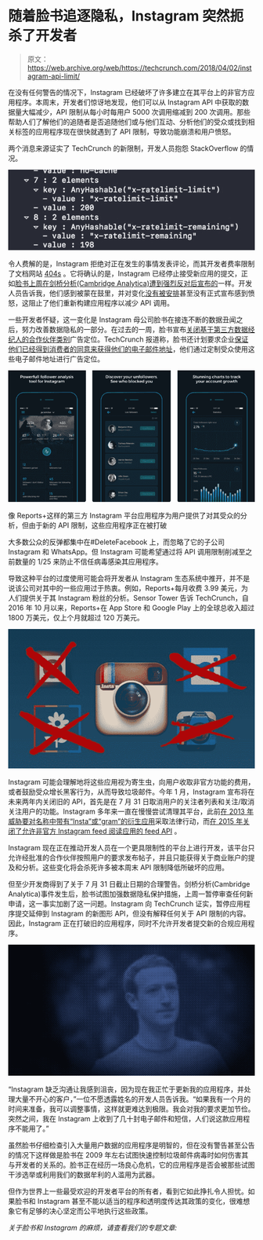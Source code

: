# 随着脸书追逐隐私，Instagram 突然扼杀了开发者

> 原文：<https://web.archive.org/web/https://techcrunch.com/2018/04/02/instagram-api-limit/>

在没有任何警告的情况下，Instagram 已经破坏了许多建立在其平台上的非官方应用程序。本周末，开发者们惊讶地发现，他们可以从 Instagram API 中获取的数据量大幅减少，API 限制从每小时每用户 5000 次调用缩减到 200 次调用。那些帮助人们了解他们的追随者是否追随他们或与他们互动、分析他们的受众或找到相关标签的应用程序现在很快就遇到了 API 限制，导致功能崩溃和用户愤怒。

两个消息来源证实了 TechCrunch 的新限制，开发人员抱怨 StackOverflow 的情况。

![](img/901f08b6144440774de08f6728264dc6.png)

令人费解的是，Instagram 拒绝对正在发生的事情发表评论，而其开发者费率限制了文档网站 [404s](https://web.archive.org/web/20221221233410/https://www.instagram.com/developer/limits/) 。它将确认的是，Instagram 已经停止接受新应用的提交，正如[脸书上周在剑桥分析(Cambridge Analytica)遭到强烈反对后宣布的](https://web.archive.org/web/20221221233410/https://developers.facebook.com/blog/post/2018/03/26/facebook-platform-changes/)一样。开发人员告诉我，他们感到被蒙在鼓里，并对变化[没有被安排](https://web.archive.org/web/20221221233410/https://developers.facebook.com/blog/post/2018/01/30/instagram-graph-api-updates/)甚至没有正式宣布感到愤怒，这阻止了他们重新构建应用程序以减少 API 调用。

一些开发者怀疑，这一变化是 Instagram 母公司脸书在接连不断的数据丑闻之后，努力改善数据隐私的一部分。在过去的一周，脸书宣布[关闭基于第三方数据经纪人的合作伙伴类别](https://web.archive.org/web/20221221233410/https://techcrunch.com/2018/03/28/facebook-will-cut-off-access-to-third-party-data-for-ad-targeting/)广告定位。TechCrunch 报道称，脸书还计划要求企业[保证他们已经得到消费者的同意来获得他们的电子邮件地址](https://web.archive.org/web/20221221233410/https://techcrunch.com/2018/03/31/custom-audiences-certification/)，他们通过定制受众使用这些电子邮件地址进行广告定位。

![](img/c2bf18b9a26d1af1fb2b6018c6d1d485.png)

像 Reports+这样的第三方 Instagram 平台应用程序为用户提供了对其受众的分析，但由于新的 API 限制，这些应用程序正在被打破

大多数公众的反弹都集中在#DeleteFacebook 上，而忽略了它的子公司 Instagram 和 WhatsApp。但 Instagram 可能希望通过将 API 调用限制削减至之前数量的 1/25 来防止不信任病毒感染其应用程序。

导致这种平台的过度使用可能会将开发者从 Instagram 生态系统中推开，并不是说该公司对其中的一些应用过于热衷。例如，Reports+每月收费 3.99 美元，为人们提供关于其 Instagram 粉丝的分析。Sensor Tower 告诉 TechCrunch，自 2016 年 10 月以来，Reports+在 App Store 和 Google Play 上的全球总收入超过 1800 万美元，仅上个月就超过 120 万美元。

![](img/a444938f095a9572eb124cbc043be5a9.png)

Instagram 可能会理解地将这些应用视为寄生虫，向用户收取非官方功能的费用，或者鼓励受众增长黑客行为，从而导致垃圾邮件。今年 1 月，Instagram 宣布将在未来两年内关闭旧的 API，首先是在 7 月 31 日取消用户的关注者列表和关注/取消关注用户的功能。Instagram 多年来一直在慢慢尝试清理其平台，此前[在 2013 年威胁要对名称中带有“Insta”或“gram”的衍生应用](https://web.archive.org/web/20221221233410/https://www.cnet.com/news/instagram-dont-use-insta-gram-or-ig-in-your-app-name/)采取法律行动，而[在 2015 年关闭了允许非官方 Instagram feed 阅读应用的 feed API](https://web.archive.org/web/20221221233410/https://techcrunch.com/2015/11/17/just-instagram/) 。

Instagram 现在正在推动开发人员在一个更具限制性的平台上进行开发，该平台只允许经批准的合作伙伴按照用户的要求发布帖子，并且只能获得关于商业账户的提及和分析。这些变化将会杀死许多被本周末 API 限制降低所破坏的应用。

但至少开发商得到了关于 7 月 31 日截止日期的合理警告。剑桥分析(Cambridge Analytica)事件发生后，脸书试图加强数据隐私保护措施，上周一暂停审查任何新申请，这一事实加剧了这一问题。Instagram 向 TechCrunch 证实，暂停应用程序提交延伸到 Instagram 的新图形 API，但没有解释任何关于 API 限制的内容。因此，Instagram 正在打破旧的应用程序，同时不允许开发者提交新的合规应用程序。

![](img/f51561492d24c7503791f4505b3f6e35.png)

“Instagram 缺乏沟通让我感到沮丧，因为现在我正忙于更新我的应用程序，并处理大量不开心的客户，”一位不愿透露姓名的开发人员告诉我。“如果我有一个月的时间来准备，我可以调整事情，这样就更难达到极限。我会对我的要求更加节俭。突然之间，我在 Instagram 上收到了几十封电子邮件和短信，人们说这款应用程序不能用了。”

虽然脸书仔细检查引入大量用户数据的应用程序是明智的，但在没有警告甚至公告的情况下这样做是脸书在 2009 年左右试图快速控制垃圾邮件病毒时如何伤害其与开发者的关系的。脸书正在经历一场良心危机，它的应用程序是否会被那些试图干涉选举或利用我们的数据牟利的人滥用为武器。

但作为世界上一些最受欢迎的开发者平台的所有者，看到它如此挣扎令人担忧。如果脸书和 Instagram 甚至不能以适当的程序和透明度传达其政策的变化，很难想象它有足够的决心坚定而公平地执行这些政策。

*关于脸书和 Instagram 的麻烦，请查看我们的专题文章:*